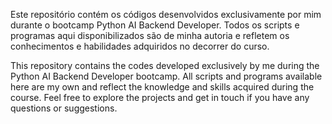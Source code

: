 Este repositório contém os códigos desenvolvidos exclusivamente por mim durante o bootcamp Python AI Backend Developer. 
Todos os scripts e programas aqui disponibilizados são de minha autoria e refletem os conhecimentos e habilidades adquiridos no decorrer do curso. 


This repository contains the codes developed exclusively by me during the Python AI Backend Developer bootcamp. 
All scripts and programs available here are my own and reflect the knowledge and skills acquired during the course. 
Feel free to explore the projects and get in touch if you have any questions or suggestions.

